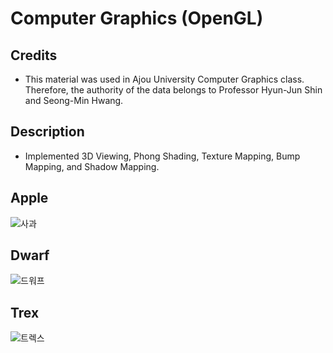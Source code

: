 # Computer Graphics (OpenGL)

## Credits
- This material was used in Ajou University Computer Graphics class. Therefore, the authority of the data belongs to Professor Hyun-Jun Shin and Seong-Min Hwang.

## Description
- Implemented 3D Viewing, Phong Shading, Texture Mapping, Bump Mapping, and Shadow Mapping.

## Apple
![사과](https://user-images.githubusercontent.com/90667568/228027775-ed3c12d6-8fb4-4cdc-aab3-72c77d5b0596.JPG)

## Dwarf
![드워프](https://user-images.githubusercontent.com/90667568/228027792-e80f48dd-c995-4c80-b8a4-ca1f133102e5.JPG)

## Trex
![트렉스](https://user-images.githubusercontent.com/90667568/228027802-137f6650-074f-4991-8853-57a05ba281b4.JPG)
